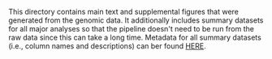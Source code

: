 This directory contains main text and supplemental figures that were generated from the genomic data. It additionally includes summary datasets for all major analyses so that the pipeline doesn't need to be run from the raw data since this can take a long time. Metadata for all summary datasets (i.e., column names and descriptions) can ber found [HERE](./tables/metadata.xlsx).